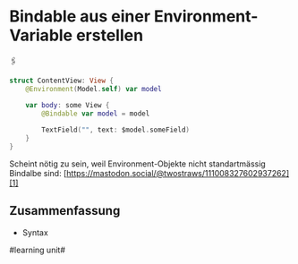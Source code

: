 # Bindable aus einer Environment-Variable erstellen
🖇️

```swift
struct ContentView: View {
    @Environment(Model.self) var model

    var body: some View {
        @Bindable var model = model
        
        TextField("", text: $model.someField)
    }
}
```

Scheint nötig zu sein, weil Environment-Objekte nicht standartmässig Bindalbe sind: [https://mastodon.social/@twostraws/111008327602937262][1]

## Zusammenfassung
- Syntax

[1]:	https://mastodon.social/@twostraws/111008327602937262

#learning unit#